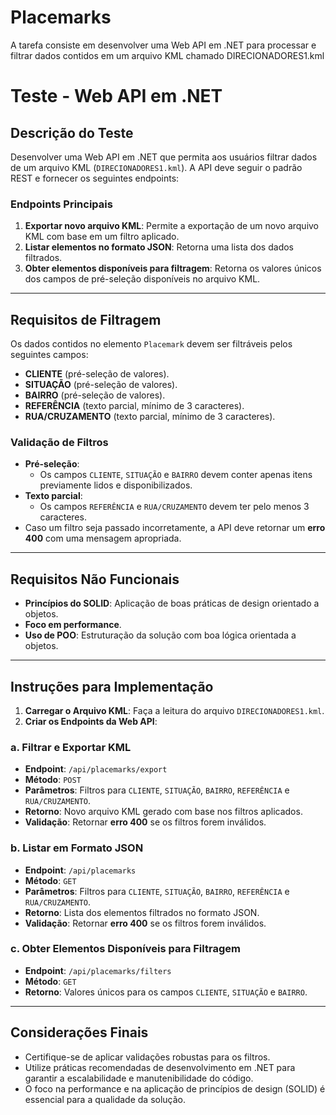 # Placemarks
A tarefa consiste em desenvolver uma Web API em .NET para processar e filtrar dados contidos em um arquivo KML chamado DIRECIONADORES1.kml

# Teste - Web API em .NET

## Descrição do Teste

Desenvolver uma Web API em .NET que permita aos usuários filtrar dados de um arquivo KML (`DIRECIONADORES1.kml`). A API deve seguir o padrão REST e fornecer os seguintes endpoints:

### Endpoints Principais

1. **Exportar novo arquivo KML**: Permite a exportação de um novo arquivo KML com base em um filtro aplicado.
2. **Listar elementos no formato JSON**: Retorna uma lista dos dados filtrados.
3. **Obter elementos disponíveis para filtragem**: Retorna os valores únicos dos campos de pré-seleção disponíveis no arquivo KML.

---

## Requisitos de Filtragem

Os dados contidos no elemento `Placemark` devem ser filtráveis pelos seguintes campos:

- **CLIENTE** (pré-seleção de valores).
- **SITUAÇÃO** (pré-seleção de valores).
- **BAIRRO** (pré-seleção de valores).
- **REFERÊNCIA** (texto parcial, mínimo de 3 caracteres).
- **RUA/CRUZAMENTO** (texto parcial, mínimo de 3 caracteres).

### Validação de Filtros

- **Pré-seleção**:
  - Os campos `CLIENTE`, `SITUAÇÃO` e `BAIRRO` devem conter apenas itens previamente lidos e disponibilizados.
- **Texto parcial**:
  - Os campos `REFERÊNCIA` e `RUA/CRUZAMENTO` devem ter pelo menos 3 caracteres.
- Caso um filtro seja passado incorretamente, a API deve retornar um **erro 400** com uma mensagem apropriada.

---

## Requisitos Não Funcionais

- **Princípios do SOLID**: Aplicação de boas práticas de design orientado a objetos.
- **Foco em performance**.
- **Uso de POO**: Estruturação da solução com boa lógica orientada a objetos.

---

## Instruções para Implementação

1. **Carregar o Arquivo KML**: Faça a leitura do arquivo `DIRECIONADORES1.kml`.
2. **Criar os Endpoints da Web API**:

### a. Filtrar e Exportar KML
- **Endpoint**: `/api/placemarks/export`
- **Método**: `POST`
- **Parâmetros**: Filtros para `CLIENTE`, `SITUAÇÃO`, `BAIRRO`, `REFERÊNCIA` e `RUA/CRUZAMENTO`.
- **Retorno**: Novo arquivo KML gerado com base nos filtros aplicados.
- **Validação**: Retornar **erro 400** se os filtros forem inválidos.

### b. Listar em Formato JSON
- **Endpoint**: `/api/placemarks`
- **Método**: `GET`
- **Parâmetros**: Filtros para `CLIENTE`, `SITUAÇÃO`, `BAIRRO`, `REFERÊNCIA` e `RUA/CRUZAMENTO`.
- **Retorno**: Lista dos elementos filtrados no formato JSON.
- **Validação**: Retornar **erro 400** se os filtros forem inválidos.

### c. Obter Elementos Disponíveis para Filtragem
- **Endpoint**: `/api/placemarks/filters`
- **Método**: `GET`
- **Retorno**: Valores únicos para os campos `CLIENTE`, `SITUAÇÃO` e `BAIRRO`.

---

## Considerações Finais

- Certifique-se de aplicar validações robustas para os filtros.
- Utilize práticas recomendadas de desenvolvimento em .NET para garantir a escalabilidade e manutenibilidade do código.
- O foco na performance e na aplicação de princípios de design (SOLID) é essencial para a qualidade da solução.

